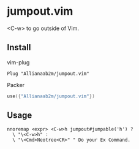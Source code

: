 # jumpout.vim
&lt;C-w> to go outside of Vim.

## Install

vim-plug
```vim
Plug "Allianaab2m/jumpout.vim"
```

Packer
```lua
use({"Allianaab2m/jumpout.vim"})
```

## Usage
```vim
nnoremap <expr> <C-w>h jumpout#jumpable('h') ? 
  \ "\<C-w>h" : 
  \ "\<Cmd>Neotree<CR>" " Do your Ex Command.
```
